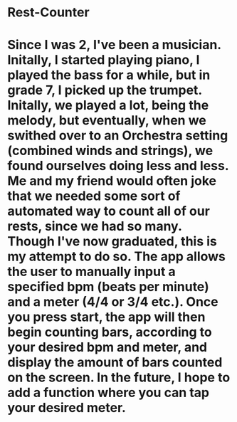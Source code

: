 # Rest-Counter

# Since I was 2, I've been a musician. Initally, I started playing piano, I played the bass for a while, but in grade 7, I picked up the trumpet. Initally, we played a lot, being the melody, but eventually, when we swithed over to an Orchestra setting (combined winds and strings), we found ourselves doing less and less. Me and my friend would often joke that we needed some sort of automated way to count all of our rests, since we had so many. Though I've now graduated, this is my attempt to do so. The app allows the user to manually input a specified bpm (beats per minute) and a meter (4/4 or 3/4 etc.). Once you press start, the app will then begin counting bars, according to your desired bpm and meter, and display the amount of bars counted on the screen. In the future, I hope to add a function where you can tap your desired meter.

